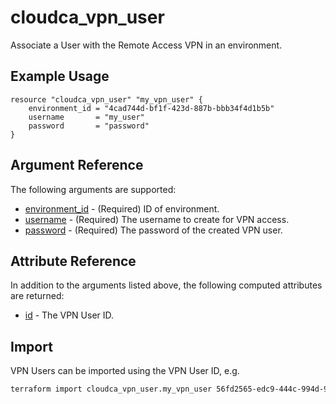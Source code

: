# cloudca_vpn_user

Associate a User with the Remote Access VPN in an environment.

## Example Usage

```hcl
resource "cloudca_vpn_user" "my_vpn_user" {
    environment_id = "4cad744d-bf1f-423d-887b-bbb34f4d1b5b"
    username       = "my_user"
    password       = "password"
}
```

## Argument Reference

The following arguments are supported:

- [environment_id](#environment_id) - (Required) ID of environment.
- [username](#username) - (Required) The username to create for VPN access.
- [password](#password) - (Required) The password of the created VPN user.

## Attribute Reference

In addition to the arguments listed above, the following computed attributes are returned:

- [id](#id) - The VPN User ID.

## Import

VPN Users can be imported using the VPN User ID, e.g.

```bash
terraform import cloudca_vpn_user.my_vpn_user 56fd2565-edc9-444c-994d-9b7c46435d68
```